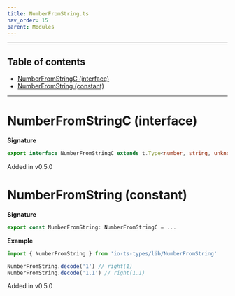 ```yaml
---
title: NumberFromString.ts
nav_order: 15
parent: Modules
---
```


---

<h2 class="text-delta">Table of contents</h2>

- [NumberFromStringC (interface)](#numberfromstringc-interface)
- [NumberFromString (constant)](#numberfromstring-constant)

---

# NumberFromStringC (interface)

**Signature**

```ts
export interface NumberFromStringC extends t.Type<number, string, unknown> {}
```

Added in v0.5.0

# NumberFromString (constant)

**Signature**

```ts
export const NumberFromString: NumberFromStringC = ...
```

**Example**

```ts
import { NumberFromString } from 'io-ts-types/lib/NumberFromString'

NumberFromString.decode('1') // right(1)
NumberFromString.decode('1.1') // right(1.1)
```

Added in v0.5.0
